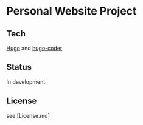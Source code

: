 # Personal Website Project

## Tech

[Hugo](https://gohugo.io/) and [hugo-coder](https://github.com/luizdepra/hugo-coder)

## Status

In development.

## License

see [License.md]
